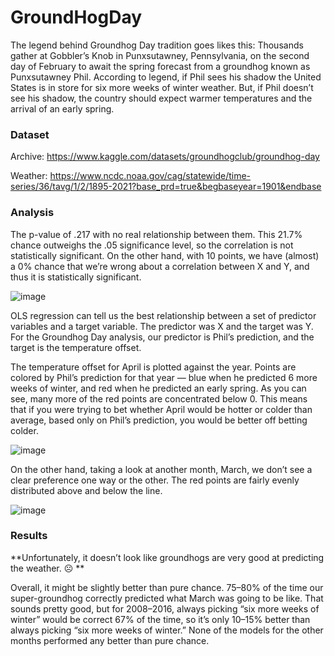 # GroundHogDay
The legend behind Groundhog Day tradition goes likes this:
Thousands gather at Gobbler’s Knob in Punxsutawney, Pennsylvania, on the second day of February to await the spring forecast from a groundhog known as Punxsutawney Phil. According to legend, if Phil sees his shadow the United States is in store for six more weeks of winter weather. But, if Phil doesn’t see his shadow, the country should expect warmer temperatures and the arrival of an early spring.

### Dataset
Archive: https://www.kaggle.com/datasets/groundhogclub/groundhog-day

Weather: https://www.ncdc.noaa.gov/cag/statewide/time-series/36/tavg/1/2/1895-2021?base_prd=true&begbaseyear=1901&endbase

### Analysis

The p-value of .217 with no real relationship between them. This 21.7% chance outweighs the .05 significance level, so the correlation is not statistically significant. On the other hand, with 10 points, we have (almost) a 0% chance that we’re wrong about a correlation between X and Y, and thus it is statistically significant.

![image](https://user-images.githubusercontent.com/58046234/164565551-bc32de7f-8a72-4a71-b110-4df633e5b7b1.png)

OLS regression can tell us the best relationship between a set of predictor variables and a target variable. The predictor was X and the target was Y. For the Groundhog Day analysis, our predictor is Phil’s prediction, and the target is the temperature offset.

The temperature offset for April is plotted against the year. Points are colored by Phil’s prediction for that year — blue when he predicted 6 more weeks of winter, and red when he predicted an early spring. As you can see, many more of the red points are concentrated below 0. This means that if you were trying to bet whether April would be hotter or colder than average, based only on Phil’s prediction, you would be better off betting colder.

![image](https://user-images.githubusercontent.com/58046234/166839800-c67e0960-d819-4528-8efc-623aa3fe1cf3.png)

On the other hand, taking a look at another month, March, we don’t see a clear preference one way or the other. The red points are fairly evenly distributed above and below the line.

![image](https://user-images.githubusercontent.com/58046234/166840171-342ca163-9484-49e7-b39a-f1778d86e02b.png)


### Results
**Unfortunately, it doesn’t look like groundhogs are very good at predicting the weather. :frowning_face:	**

Overall,  it might be slightly better than pure chance. 75–80% of the time our super-groundhog correctly predicted what March was going to be like. That sounds pretty good, but for 2008–2016, always picking “six more weeks of winter” would be correct 67% of the time, so it’s only 10–15% better than always picking “six more weeks of winter.” None of the models for the other months performed any better than pure chance.
